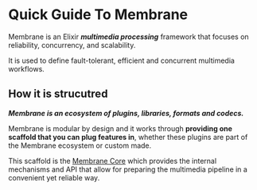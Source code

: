 # Quick Guide To Membrane

Membrane is an Elixir ***multimedia processing*** framework that focuses on reliability, concurrency, and scalability.

It is used to define fault-tolerant, efficient and concurrent multimedia workflows.

## How it is strucutred

***Membrane is an ecosystem of plugins, libraries, formats and codecs.***

Membrane is modular by design and it works through **providing one scaffold that you can plug features in**, whether these plugins are part of the Membrane ecosystem or custom made.

This scaffold is the [Membrane Core](https://github.com/membraneframework/membrane_core) which provides the internal mechanisms and API that allow for preparing the multimedia pipeline in a convenient yet reliable way.
